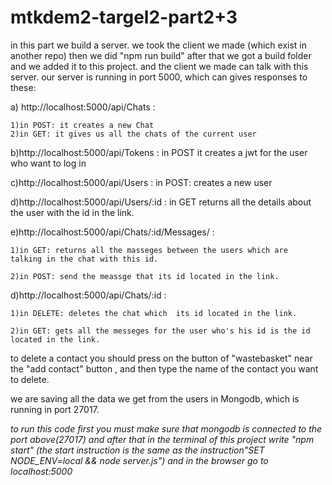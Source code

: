 # mtkdem2-targel2-part2+3


in this part we build a server.
we took the client we made (which exist in another repo) then we did "npm run build" after that we got a build folder and we added it to this project.
and the client we made can talk with this server.
our server is running in port 5000,  which can gives responses to these:

a) http://localhost:5000/api/Chats :

    1)in POST: it creates a new Chat
    2)in GET: it gives us all the chats of the current user

b)http://localhost:5000/api/Tokens : in POST it creates a jwt for the user who want to log in

c)http://localhost:5000/api/Users : in POST: creates a new user

d)http://localhost:5000/api/Users/:id : in GET returns all the details about the user with the id in the link.

e)http://localhost:5000/api/Chats/:id/Messages/ : 

    1)in GET: returns all the masseges between the users which are
    talking in the chat with this id.

    2)in POST: send the meassge that its id located in the link.
    
d)http://localhost:5000/api/Chats/:id :

    1)in DELETE: deletes the chat which  its id located in the link.
    
    2)in GET: gets all the messeges for the user who's his id is the id located in the link.
    


to delete a contact you should press on the button of "wastebasket" near the "add contact" button , and then type the name of the contact you want to delete.
 


we are saving all the data we get from the users in Mongodb, which is running in port 27017.



*to run this code first you must make sure that mongodb is connected to the port above(27017) and after that in the terminal
of this project write "npm start" (the start instruction is the same as the instruction"SET NODE_ENV=local && node server.js") and in the browser go to localhost:5000*
